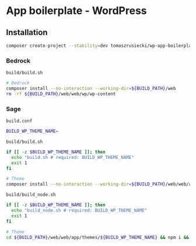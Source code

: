 # App boilerplate - WordPress

Installation
------------
```sh
composer create-project --stability=dev tomaszrusiecki/wp-app-boilerplate
```

### Bedrock
`build/build.sh`
```sh
# Bedrock
composer install --no-interaction --working-dir=${BUILD_PATH}/web
rm -rf ${BUILD_PATH}/web/web/wp/wp-content
```

### Sage
`build.conf`
```sh
BUILD_WP_THEME_NAME=
```

`build/build.sh`
```sh
if [[ -z $BUILD_WP_THEME_NAME ]]; then
  echo "build.sh # required: BUILD_WP_THEME_NAME"
  exit 1
fi

# Theme
composer install --no-interaction --working-dir=${BUILD_PATH}/web/web/app/themes/${BUILD_WP_THEME_NAME}
```

`build/build_node.sh`
```sh
if [[ -z $BUILD_WP_THEME_NAME ]]; then
  echo "build_node.sh # required: BUILD_WP_THEME_NAME"
  exit 1
fi

# Theme
cd ${BUILD_PATH}/web/web/app/themes/${BUILD_WP_THEME_NAME} && npm i && npm run build:production
```
